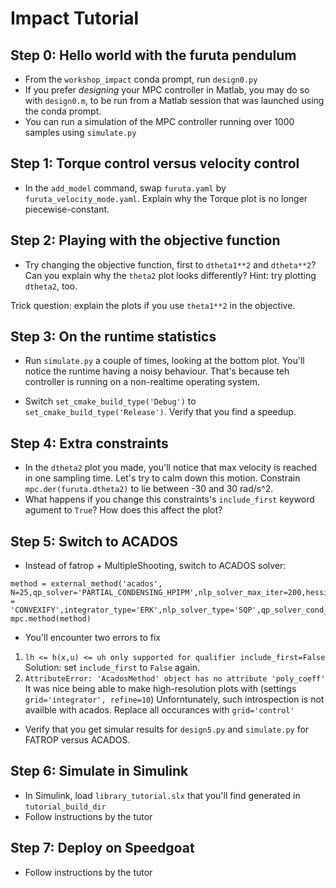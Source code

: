 # Impact Tutorial

## Step 0: Hello world with the furuta pendulum

 * From the `workshop_impact` conda prompt, run `design0.py`
 * If you prefer _designing_ your MPC controller in Matlab, you may do so with `design0.m`, to be run from a Matlab session that was launched using the conda prompt.
 * You can run a simulation of the MPC controller running over 1000 samples using `simulate.py`
 
 
## Step 1: Torque control versus velocity control

 * In the `add_model` command, swap `furuta.yaml` by `furuta_velocity_mode.yaml`. Explain why the Torque plot is no longer piecewise-constant.
 
## Step 2: Playing with the objective function

 * Try changing the objective function, first to `dtheta1**2` and `dtheta**2`? Can you explain why the `theta2` plot looks differently? Hint: try plotting `dtheta2`, too.
 
 Trick question: explain the plots if you use `theta1**2` in the objective.
 
## Step 3: On the runtime statistics
 * Run `simulate.py` a couple of times, looking at the bottom plot.
   You'll notice the runtime having a noisy behaviour.
   That's because teh controller is running on a non-realtime operating system.
   
 * Switch `set_cmake_build_type('Debug')` to `set_cmake_build_type('Release')`.
   Verify that you find a speedup.
   
## Step 4: Extra constraints

 * In the `dtheta2` plot you made, you'll notice that max velocity is reached in one sampling time. Let's try to calm down this motion.
   Constrain `mpc.der(furuta.dtheta2)` to lie between -30 and 30 rad/s^2.
 * What happens if you change this constraints's `include_first` keyword agument to `True`? How does this affect the plot?
 
## Step 5: Switch to ACADOS

 * Instead of fatrop + MultipleShooting, switch to ACADOS solver:
```
method = external_method('acados', N=25,qp_solver='PARTIAL_CONDENSING_HPIPM',nlp_solver_max_iter=200,hessian_approx='EXACT',regularize_method = 'CONVEXIFY',integrator_type='ERK',nlp_solver_type='SQP',qp_solver_cond_N=5)
mpc.method(method)
```
 * You'll encounter two errors to fix
  1. `lh <= h(x,u) <= uh only supported for qualifier include_first=False`
      Solution: set `include_first` to `False` again.
  2. `AttributeError: 'AcadosMethod' object has no attribute 'poly_coeff'`
     It was nice being able to make high-resolution plots with (settings `grid='integrator', refine=10`)
     Unforntunately, such introspection is not availble with acados. Replace all occurances with `grid='control'`
 * Verify that you get simular results for `design5.py` and `simulate.py` for FATROP versus ACADOS.
 
## Step 6: Simulate in Simulink

 * In Simulink, load `library_tutorial.slx` that you'll find generated in `tutorial_build_dir`
 * Follow instructions by the tutor
   
## Step 7: Deploy on Speedgoat
 * Follow instructions by the tutor

